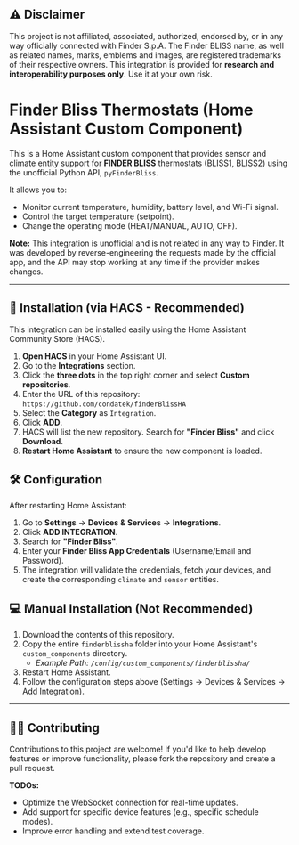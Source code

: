 ## ⚠️ Disclaimer

This project is not affiliated, associated, authorized, endorsed by, or in any way officially connected with Finder S.p.A.
The Finder BLISS name, as well as related names, marks, emblems and images, are registered trademarks of their respective owners.
This integration is provided for **research and interoperability purposes only**.
Use it at your own risk.

# Finder Bliss Thermostats (Home Assistant Custom Component)
This is a Home Assistant custom component that provides sensor and climate entity support for **FINDER BLISS** thermostats (BLISS1, BLISS2) using the unofficial Python API, `pyFinderBliss`.

It allows you to:
* Monitor current temperature, humidity, battery level, and Wi-Fi signal.
* Control the target temperature (setpoint).
* Change the operating mode (HEAT/MANUAL, AUTO, OFF).

**Note:** This integration is unofficial and is not related in any way to Finder. It was developed by reverse-engineering the requests made by the official app, and the API may stop working at any time if the provider makes changes.

---

## 🚀 Installation (via HACS - Recommended)

This integration can be installed easily using the Home Assistant Community Store (HACS).

1.  **Open HACS** in your Home Assistant UI.
2.  Go to the **Integrations** section.
3.  Click the **three dots** in the top right corner and select **Custom repositories**.
4.  Enter the URL of this repository: `https://github.com/condatek/finderBlissHA`
5.  Select the **Category** as `Integration`.
6.  Click **ADD**.
7.  HACS will list the new repository. Search for **"Finder Bliss"** and click **Download**.
8.  **Restart Home Assistant** to ensure the new component is loaded.

## 🛠️ Configuration

After restarting Home Assistant:

1.  Go to **Settings** -> **Devices & Services** -> **Integrations**.
2.  Click **ADD INTEGRATION**.
3.  Search for **"Finder Bliss"**.
4.  Enter your **Finder Bliss App Credentials** (Username/Email and Password).
5.  The integration will validate the credentials, fetch your devices, and create the corresponding `climate` and `sensor` entities.

## 💻 Manual Installation (Not Recommended)

1.  Download the contents of this repository.
2.  Copy the entire `finderblissha` folder into your Home Assistant's `custom_components` directory.
    * *Example Path: `/config/custom_components/finderblissha/`*
3.  Restart Home Assistant.
4.  Follow the configuration steps above (Settings -> Devices & Services -> Add Integration).

---

## 👨‍💻 Contributing

Contributions to this project are welcome! If you'd like to help develop features or improve functionality, please fork the repository and create a pull request.

**TODOs:**
* Optimize the WebSocket connection for real-time updates.
* Add support for specific device features (e.g., specific schedule modes).
* Improve error handling and extend test coverage.